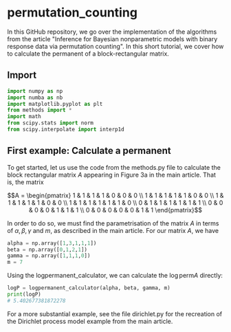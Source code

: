 # permutation_counting
In this GitHub repository, we go over the implementation of the algorithms from the article "Inference for Bayesian nonparametric models with binary response data via permutation counting". In this short tutorial, we cover how to calculate the permanent of a block-rectangular matrix.

## Import
```python
import numpy as np
import numba as nb
import matplotlib.pyplot as plt
from methods import *
import math
from scipy.stats import norm
from scipy.interpolate import interp1d
```

## First example: Calculate a permanent
To get started, let us use the code from the methods.py file to calculate the block rectangular matrix $A$ appearing in Figure 3a in the main article. That is, the matrix

```math
A = \begin{pmatrix} 1 & 1 & 1 & 1 & 0 & 0 & 0 \\ 1 & 1 & 1 & 1 & 1 & 0 & 0 \\ 1 & 1 & 1 & 1 & 1 & 0 & 0 \\ 1 & 1 & 1 & 1 & 1 & 1 & 0 \\ 0 & 1 & 1 & 1 & 1 & 1 & 1 \\ 0 & 0 & 0 & 0 & 1 & 1 & 1 \\ 0 & 0 & 0 & 0 & 0 & 1 & 1 \end{pmatrix}
```
In order to do so, we must find the parametrisation of the matrix $A$ in terms of $\alpha, \beta, \gamma$ and $m$, as described in the main article. For our matrix $A$, we have
```python
alpha = np.array([1,3,1,1,1])
beta = np.array([0,1,2,1])
gamma = np.array([1,1,1,0])
m = 7
```
Using the logpermanent_calculator, we can calculate the $\log\mathrm{perm} A$ directly:
```python
logP = logpermanent_calculator(alpha, beta, gamma, m)
print(logP)
# 5.402677381872278
```
For a more substantial example, see the file dirichlet.py for the recreation of the Dirichlet process model example from the main article.
